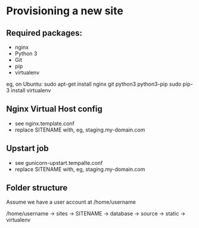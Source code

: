 Provisioning a new site
=======================

## Required packages:

* nginx
* Python 3
* Git
* pip
* virtualenv

eg, on Ubuntu:
sudo apt-get install nginx git python3 python3-pip
sudo pip-3 install virtualenv

## Nginx Virtual Host config

* see nginx.template.conf
* replace SITENAME with, eg, staging.my-domain.com

## Upstart job

* see gunicorn-upstart.tempalte.conf
* replace SITENAME with, eg, staging.my-domain.com

## Folder structure

Assume we have a user account at /home/username

/home/username
-> sites
   -> SITENAME
      -> database
      -> source
      -> static
      -> virtualenv
